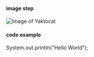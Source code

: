 #### image step
![Image of Yaktocat](https://octodex.github.com/images/yaktocat.png)

#### code example
System.out.println("Hello World");
